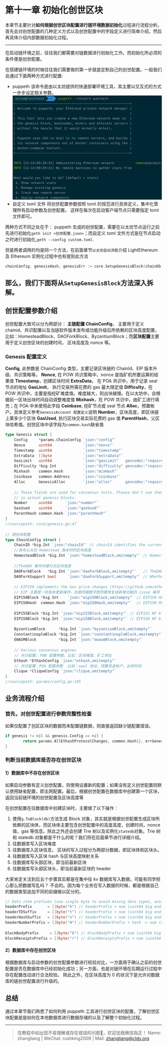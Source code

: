 # 第十一章 初始化创世区块

本章节主要针对**如何根据创世区块配置进行链环境数据初始化**过程进行流程分析。首先会对创世配置的几种定义方式以及创世配置中的字段定义进行简单介绍，然后再具体介绍内部数据初始化过程。

* * *

在启动链环境之前，往往我们都需要对链数据进行初始化工作。而初始化所必须的条件便是创世配置。

在搭建链环境的时候往往我们需要做的第一步就是定制自己的创世配置。一般我们会通过下面两种方式进行配置:

*   puppeth
    该命令是由以太坊提供的快速部署环境工具，其主要以交互式的方式一步步设定相关参数。
    ![](img/a8cacb8fcacceb1a097256d9feda1864.jpg)
*   自定义 toml 文件
    将创世配置参数按照 toml 的规范进行具体定义，集中化管理所有启动参数及创世配置。 这样在每次在启动客户端节点只需要指定 toml 文件即可。

两种方式不同之处在于： puppeth 生成的创世配置，需要在以太坊节点运行之前先进行初始化`geth init <创世配置.json>`；而自定义 toml 文件方式是在节点启动之时进行初始化,`geth --config custom.toml`.

但是两者调用的均是同一个方法，在前面章节`以太坊启动流程`介绍 LightEthereum 及 Ethereum 实例化过程中也有提到此方法

```go
chainConfig, genesisHash, genesisErr := core.SetupGenesisBlock(chainDb, config.Genesis) 
```

## 那么，我们下面将从`SetupGenesisBlock`方法深入拆解。

## 创世配置参数介绍

创世配置大致可以分为两部分：
**主链配置 ChainConfig**， 主要用于定义 chainid、共识配置以及当链软件版本发布或功能升级后所依赖的区块高度配置，比如：HomesteadBlock、DAOForkBlock、ByzantiumBlock；而**区块配置**主要用于定义创世区块的创建时间， 区块高度及 nonce 等。

### Genesis 配置定义

**Config**, 此参数是 ChainConfig 类型，主要记录区块链的 ChainId、EIP 版本升级、共识策略等。
**Nonce**, 在 POW 共识策略中，nonce 是指矿机所要运算的结果值
**Timestamp**，创建区块时间
**ExtraData**， 在 POA 共识中，用于记录 seal 节点的地址
**GasLimit**， 执行交易所需花费的 gas 最大限定值
**Difficulty**，在 POW 共识中，主要是指挖矿难度值。难度越大，则出块越慢。在以太坊中，会根据前一区块出块时间自动调整难度值
**Mixhash**，在 POW 共识中，由矿工进行填充；在 POA 中未使用此字段
**Coinbase**, 挖矿节点或 seal 节点
**Alloc**，预置帐户。具体定义参考`GenesisAccount 配置定义`说明
**Number**，区块高度，即区块链上第多少个区块
**GasUsed**, 执行区块交易实际花费的 gas 值
**ParentHash**，父区块哈希值。创世区块中该字段为`common.hash`缺省值

```go
type Genesis struct {
    Config     *params.ChainConfig `json:"config"`
    Nonce      uint64              `json:"nonce"`
    Timestamp  uint64              `json:"timestamp"`
    ExtraData  []byte              `json:"extraData"`
    GasLimit   uint64              `json:"gasLimit"   gencodec:"required"`
    Difficulty *big.Int            `json:"difficulty" gencodec:"required"`
    Mixhash    common.Hash         `json:"mixHash"`
    Coinbase   common.Address      `json:"coinbase"`
    Alloc      GenesisAlloc        `json:"alloc"      gencodec:"required"`

    // These fields are used for consensus tests. Please don't use them
    // in actual genesis blocks.
    Number     uint64      `json:"number"`
    GasUsed    uint64      `json:"gasUsed"`
    ParentHash common.Hash `json:"parentHash"`
}
//sourcepath: core/genesis.go:47

// 链创世配置
type ChainConfig struct {
    ChainID *big.Int `json:"chainId"` // chainId identifies the current chain and is used for replay protection
    //发布以太坊 Homestead 版本时的区块高度
    HomesteadBlock *big.Int `json:"homesteadBlock,omitempty"` // Homestead switch block (nil = no fork, 0 = already homestead)

    //TheDAO 事件时硬分叉区块高度
    DAOForkBlock   *big.Int `json:"daoForkBlock,omitempty"`   // TheDAO hard-fork switch block (nil = no fork)
    DAOForkSupport bool     `json:"daoForkSupport,omitempty"` // Whether the nodes supports or opposes the DAO hard-fork

    // EIP150 implements the Gas price changes (https://github.com/ethereum/EIPs/issues/150)
    // EIP 主要是一些版本更新操作，后面所跟数字即所要修复或新增功能的 issue 编号
    EIP150Block *big.Int    `json:"eip150Block,omitempty"` // EIP150 HF block (nil = no fork)
    EIP150Hash  common.Hash `json:"eip150Hash,omitempty"`  // EIP150 HF hash (needed for header only clients as only gas pricing changed)

    EIP155Block *big.Int `json:"eip155Block,omitempty"` // EIP155 HF block
    EIP158Block *big.Int `json:"eip158Block,omitempty"` // EIP158 HF block

    ByzantiumBlock      *big.Int `json:"byzantiumBlock,omitempty"`      // Byzantium switch block (nil = no fork, 0 = already on byzantium)
    ConstantinopleBlock *big.Int `json:"constantinopleBlock,omitempty"` // Constantinople switch block (nil = no fork, 0 = already activated)
    EWASMBlock          *big.Int `json:"ewasmBlock,omitempty"`          // EWASM switch block (nil = no fork, 0 = already activated)

    // Various consensus engines
    // 共识配置: POW 配置参数。比如：区块难度、矿工地址
    Ethash *EthashConfig `json:"ethash,omitempty"`
    // 共识配置：POA 配置参数  比如：seal 地址，预置资金帐户、出块时间
    Clique *CliqueConfig `json:"clique,omitempty"`
}
//sourcepath: params/config.go:145 
```

## 业务流程介绍

### 首先，对创世配置进行参数完整性检查

如果仅配置了创区区块的数据而未配置链数据，则直接返回缺少链配置错误。

```go
if genesis != nil && genesis.Config == nil {
        return params.AllEthashProtocolChanges, common.Hash{}, errGenesisNoConfig
} 
```

### 判断当前数据库是否存在创世区块

#### 1）数据库中不存在创世区块

如果启动参数有定义创世配置，则使用设置新的配置；如果没有定义创世配置则默认使用缺省配置，即主网配置。最后，根据创世配置在数据库中创建第一个区块，返回当前链环境的创世配置及区块高度等

在创世配置在往数据库中创建区块时，主要做了以下操作：

1.  使用`g.ToBlock(db)`方法生成 Block 对象，其实就是根据创世配置生成区块所依赖的区块体，而区块体主要包含创世配置中的高度高度，创建时间，nonce 值，gas 等信息。除此之外还会创建 Trie 树以及实例化`statedb`对象。Trie 树和 statedb 对象都是干什么的呢？我们将在后面章节进行详细介绍。
2.  往数据库写入区块难度
3.  往数据库入区块信息， 区块的写入过程分为两部分数据，即区块体和区块头。
4.  往数据库写入区块 hash 与区块高度映射关系
5.  往数据库写头部区块，即当前最新区块
6.  往数据库写头部区块头，即当前最新区块的 header

大家肯定关注到后五个步骤其实都是在集中往 kv 数据库写入数据，可能有同学担心那么把数据写乱吗？
不会的。因为每个业务在写入数据的时候，都是根据自己的数据类型追加不同的前缀做以区分的。

```go
// Data item prefixes (use single byte to avoid mixing data types, avoid `i`, used for indexes).
headerPrefix       = []byte("h") // headerPrefix + num (uint64 big endian) + hash -> header
headerTDSuffix     = []byte("t") // headerPrefix + num (uint64 big endian) + hash + headerTDSuffix -> td
headerHashSuffix   = []byte("n") // headerPrefix + num (uint64 big endian) + headerHashSuffix -> hash
headerNumberPrefix = []byte("H") // headerNumberPrefix + hash -> num (uint64 big endian)

blockBodyPrefix     = []byte("b") // blockBodyPrefix + num (uint64 big endian) + hash -> block body
blockReceiptsPrefix = []byte("r") // blockReceiptsPrefix + num (uint64 big endian) + hash -> block receipts 
```

#### 2）数据库中存在创世区块

根据数据库与启动参数的创世配置参数进行校验对比，一方面用于确认之前的创世配置是否在数据库中已经初始化成功；另一方面，也是对链环境在后期运行过程中存在配置改动进行合法校验。
除此之外，在区块高度为 0 的状况下是允许对数据库的链创世配置进行升级的。

## 总结

通过本章节我们熟悉了如何利用 puppeth 工具进行创世区块的配置，了解创世区块配置是是如何在本地数据库进行数据存储的以及了解整个初始化过程。

* * *

> 在教程中如出现不易理解或存在错误的问题🐛，欢迎加我微信指正！
> Name: zhangliang | WeChat: rushking2009 | Mail: zhangliang@cldy.org